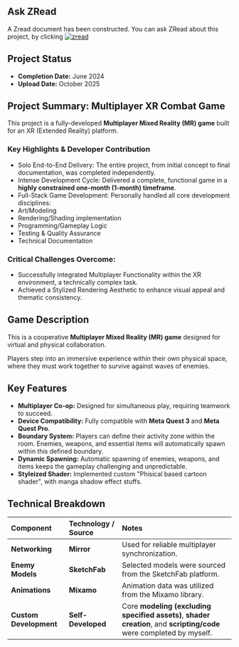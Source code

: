 ## Ask ZRead

A Zread document has been constructed.
You can ask ZRead about this project, by clicking [![zread](https://img.shields.io/badge/Ask_Zread-_.svg?style=for-the-badge&color=00b0aa&labelColor=000000&logo=data%3Aimage%2Fsvg%2Bxml%3Bbase64%2CPHN2ZyB3aWR0aD0iMTYiIGhlaWdodD0iMTYiIHZpZXdCb3g9IjAgMCAxNiAxNiIgZmlsbD0ibm9uZSIgeG1sbnM9Imh0dHA6Ly93d3cudzMub3JnLzIwMDAvc3ZnIj4KPHBhdGggZD0iTTQuOTYxNTYgMS42MDAxSDIuMjQxNTZDMS44ODgxIDEuNjAwMSAxLjYwMTU2IDEuODg2NjQgMS42MDE1NiAyLjI0MDFWNC45NjAxQzEuNjAxNTYgNS4zMTM1NiAxLjg4ODEgNS42MDAxIDIuMjQxNTYgNS42MDAxSDQuOTYxNTZDNS4zMTUwMiA1LjYwMDEgNS42MDE1NiA1LjMxMzU2IDUuNjAxNTYgNC45NjAxVjIuMjQwMUM1LjYwMTU2IDEuODg2NjQgNS4zMTUwMiAxLjYwMDEgNC45NjE1NiAxLjYwMDFaIiBmaWxsPSIjZmZmIi8%2BCjxwYXRoIGQ9Ik00Ljk2MTU2IDEwLjM5OTlIMi4yNDE1NkMxLjg4ODEgMTAuMzk5OSAxLjYwMTU2IDEwLjY4NjQgMS42MDE1NiAxMS4wMzk5VjEzLjc1OTlDMS42MDE1NiAxNC4xMTM0IDEuODg4MSAxNC4zOTk5IDIuMjQxNTYgMTQuMzk5OUg0Ljk2MTU2QzUuMzE1MDIgMTQuMzk5OSA1LjYwMTU2IDE0LjExMzQgNS42MDE1NiAxMy43NTk5VjExLjAzOTlDNS42MDE1NiAxMC42ODY0IDUuMzE1MDIgMTAuMzk5OSA0Ljk2MTU2IDEwLjM5OTlaIiBmaWxsPSIjZmZmIi8%2BCjxwYXRoIGQ9Ik0xMy43NTg0IDEuNjAwMUgxMS4wMzg0QzEwLjY4NSAxLjYwMDEgMTAuMzk4NCAxLjg4NjY0IDEwLjM5ODQgMi4yNDAxVjQuOTYwMUMxMC4zOTg0IDUuMzEzNTYgMTAuNjg1IDUuNjAwMSAxMS4wMzg0IDUuNjAwMUgxMy43NTg0QzE0LjExMTkgNS42MDAxIDE0LjM5ODQgNS4zMTM1NiAxNC4zOTg0IDQuOTYwMVYyLjI0MDFDMTQuMzk4NCAxLjg4NjY0IDE0LjExMTkgMS42MDAxIDEzLjc1ODQgMS42MDAxWiIgZmlsbD0iI2ZmZiIvPgo8cGF0aCBkPSJNNCAxMkwxMiA0TDQgMTJaIiBmaWxsPSIjZmZmIi8%2BCjxwYXRoIGQ9Ik00IDEyTDEyIDQiIHN0cm9rZT0iI2ZmZiIgc3Ryb2tlLXdpZHRoPSIxLjUiIHN0cm9rZS1saW5lY2FwPSJyb3VuZCIvPgo8L3N2Zz4K&logoColor=ffffff)](https://zread.ai/takko9ei/XR-FP-Game0)

## Project Status

* **Completion Date:** June 2024
* **Upload Date:** October 2025

## Project Summary: Multiplayer XR Combat Game

This project is a fully-developed **Multiplayer Mixed Reality (MR) game** built for an XR (Extended Reality) platform.

### Key Highlights & Developer Contribution

* Solo End-to-End Delivery: The entire project, from initial concept to final documentation, was completed independently.
* Intense Development Cycle: Delivered a complete, functional game in a **highly constrained one-month (1-month) timeframe**.
* Full-Stack Game Development: Personally handled all core development disciplines:
* Art/Modeling
* Rendering/Shading implementation
* Programming/Gameplay Logic
* Testing & Quality Assurance
* Technical Documentation

### Critical Challenges Overcome:

* Successfully integrated Multiplayer Functionality within the XR environment, a technically complex task.
* Achieved a Stylized Rendering Aesthetic to enhance visual appeal and thematic consistency.


## Game Description

This is a cooperative **Multiplayer Mixed Reality (MR) game** designed for virtual and physical collaboration.

Players step into an immersive experience within their own physical space, where they must work together to survive against waves of enemies.

## Key Features

* **Multiplayer Co-op:** Designed for simultaneous play, requiring teamwork to succeed.
* **Device Compatibility:** Fully compatible with **Meta Quest 3** and **Meta Quest Pro**.
* **Boundary System:** Players can define their activity zone within the room. Enemies, weapons, and essential items will automatically spawn within this defined boundary.
* **Dynamic Spawning:** Automatic spawning of enemies, weapons, and items keeps the gameplay challenging and unpredictable.
* **Styleized Shader:** Implemented custom "Phisical based cartoon shader", with manga shadow effect stuffs.

## Technical Breakdown

| Component | Technology / Source | Notes |
| :--- | :--- | :--- |
| **Networking** | **Mirror** | Used for reliable multiplayer synchronization. |
| **Enemy Models** | **SketchFab** | Selected models were sourced from the SketchFab platform. |
| **Animations** | **Mixamo** | Animation data was utilized from the Mixamo library. |
| **Custom Development** | **Self-Developed** | Core **modeling (excluding specified assets)**, **shader creation**, and **scripting/code** were completed by myself. |
